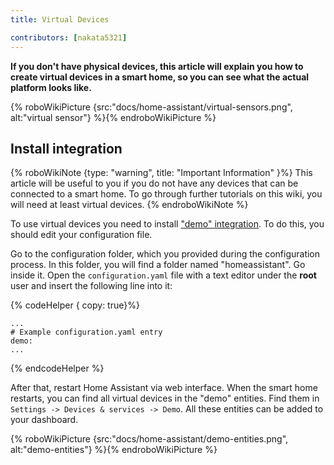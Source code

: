 ```yaml
---
title: Virtual Devices

contributors: [nakata5321]
---
```


**If you don't have physical devices, this article will explain you how to create virtual devices in a smart home, so you can see what the actual platform looks like.**

{% roboWikiPicture {src:"docs/home-assistant/virtual-sensors.png", alt:"virtual sensor"} %}{% endroboWikiPicture %}

## Install integration

{% roboWikiNote {type: "warning", title: "Important Information" }%} This article will be useful to you if you do not have any devices that can be connected to a smart home. To go through further tutorials on this wiki, you will need at least virtual devices. {% endroboWikiNote %}

To use virtual devices you need to install ["demo" integration](https://www.home-assistant.io/integrations/demo/). To do this, you should edit your configuration file.

Go to the configuration folder, which you provided during the configuration process. In this folder, you will find a folder named "homeassistant". Go inside it. Open the `configuration.yaml` file with a text editor under the **root** user and insert the following line into it:

{% codeHelper { copy: true}%}

```
...
# Example configuration.yaml entry
demo:
...
```

{% endcodeHelper %}


After that, restart Home Assistant via web interface. When the smart home restarts, you can find all virtual devices in the "demo" entities. Find them in `Settings -> Devices & services -> Demo`. All these entities can be added to your dashboard.

{% roboWikiPicture {src:"docs/home-assistant/demo-entities.png", alt:"demo-entities"} %}{% endroboWikiPicture %}
